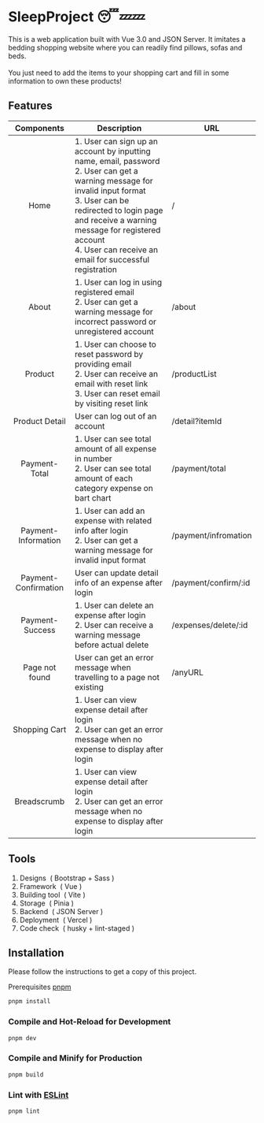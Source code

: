 # SleepProject :sleeping::zzz::zzz:

This is a web application built with Vue 3.0 and JSON Server. It imitates a bedding shopping website where you can readily find pillows, sofas and beds. </br></br> You just need to add the items to your shopping cart and fill in some information to own these products!

## Features
|          Components               | Description                                                  | URL                  |
| :--------------------------: | ------------------------------------------------------------ | -------------------- |
|    Home    | 1. User can sign up an account by inputting name, email, password<br>2. User can get a warning message for invalid input format<br>3. User can be redirected to login page and receive a warning message for registered account<br>4. User can receive an email for successful registration | /      |
|      About       | 1. User can log in using registered email<br>2. User can get a warning message for incorrect password or unregistered account | /about         |
|        Product        | 1. User can choose to reset password by providing email<br>2. User can receive an email with reset link<br>3. User can reset email by visiting reset link | /productList         |
|           Product Detail            | User can log out of an account                               | /detail?itemId        |
|      Payment-Total      | 1. User can see total amount of all expense in number<br>2. User can see total amount of each category expense on bart chart | /payment/total                    |
|      Payment-Information       | 1. User can add an expense with related info after login<br>2. User can get a warning message for invalid input format | /payment/infromation        |
|       Payment-Confirmation        | User can update detail info of an expense after login        | /payment/confirm/:id   |
|      Payment-Success       | 1. User can delete an expense after login<br>2. User can receive a warning message before actual delete | /expenses/delete/:id |
|        Page not found        | User can get an error message when travelling to a page not existing | /anyURL      |
|      Shopping Cart        | 1. User can view expense detail after login<br>2. User can get an error message when no expense to display after login |                     |
|      Breadscrumb        | 1. User can view expense detail after login<br>2. User can get an error message when no expense to display after login |                     |

## Tools
1. Designs&nbsp; (&nbsp;Bootstrap + Sass&nbsp;)
2. Framework&nbsp; (&nbsp;Vue&nbsp;)
3. Building tool&nbsp; (&nbsp;Vite&nbsp;) 
4. Storage&nbsp; (&nbsp;Pinia&nbsp;)
5. Backend&nbsp; (&nbsp;JSON Server&nbsp;)
6. Deployment&nbsp; (&nbsp;Vercel&nbsp;)
7. Code check&nbsp; (&nbsp;husky + lint-staged&nbsp;)

## Installation
Please follow the instructions to get a copy of this project.

Prerequisites
<a href="https://pnpm.io/installation">pnpm</a> 

```sh
pnpm install
```

### Compile and Hot-Reload for Development

```sh
pnpm dev
```

### Compile and Minify for Production

```sh
pnpm build
```

### Lint with [ESLint](https://eslint.org/)

```sh
pnpm lint
```
